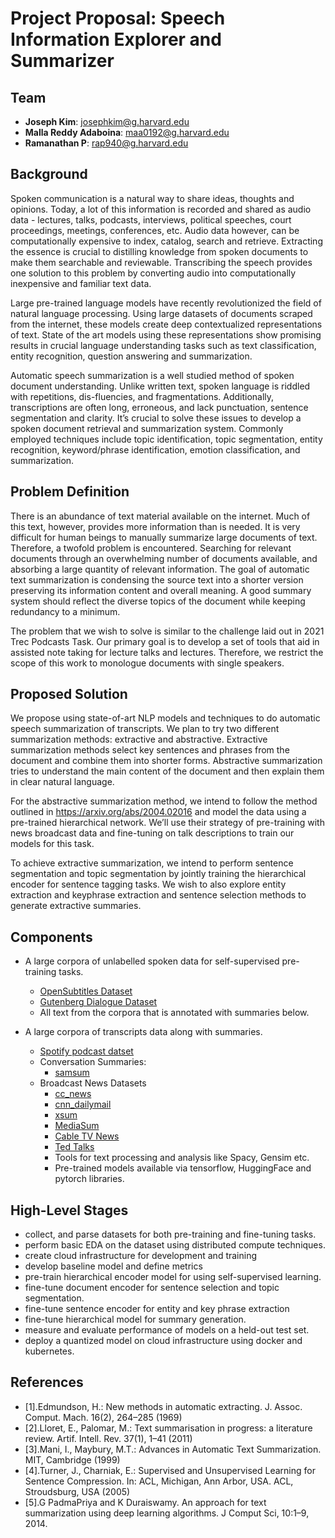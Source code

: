 # Project Proposal: Speech Information Explorer and Summarizer
 
## Team
 - **Joseph Kim**: <josephkim@g.harvard.edu>
 - **Malla Reddy Adaboina**: <maa0192@g.harvard.edu>
 - **Ramanathan P**: <rap940@g.harvard.edu>
 
## Background
Spoken communication is a natural way to share ideas, thoughts and opinions. Today, a lot of this information is recorded and shared as audio data - lectures, talks, podcasts, interviews, political speeches, court proceedings, meetings, conferences, etc. Audio data however, can be computationally expensive to index, catalog, search and retrieve. Extracting the essence is crucial to distilling knowledge from spoken documents to make them searchable and reviewable. Transcribing the speech provides one solution to this problem by converting audio into computationally inexpensive and familiar text data.

Large pre-trained language models have recently revolutionized the field of natural language processing. Using large datasets of documents scraped from the internet, these models create deep contextualized representations of text. State of the art models using these representations show promising results in crucial language understanding tasks such as text classification, entity recognition, question answering and summarization.

Automatic speech summarization is a well studied method of spoken document understanding. Unlike written text, spoken language is riddled with repetitions, dis-fluencies, and fragmentations. Additionally, transcriptions are often long, erroneous, and lack punctuation, sentence segmentation and clarity. It’s crucial to solve these issues to develop a spoken document retrieval and summarization system. Commonly employed techniques include topic identification, topic segmentation, entity recognition, keyword/phrase identification, emotion classification, and summarization.
 
## Problem Definition
There is an abundance of text material available on the internet. Much of this text, however, provides more information than is needed. It is very difficult for human beings to manually summarize large documents of text. Therefore, a twofold problem is encountered. Searching for relevant documents through an overwhelming number of documents available, and absorbing a large quantity of relevant information. The goal of automatic text summarization is condensing the source text into a shorter version preserving its information content and overall meaning. A good summary system should reflect the diverse topics of the document while keeping redundancy to a minimum.

The problem that we wish to solve is similar to the challenge laid out in 2021 Trec Podcasts Task. Our primary goal is to develop a set of tools that aid in assisted note taking for lecture talks and lectures. Therefore, we restrict the scope of this work to monologue documents with single speakers.

## Proposed Solution
We propose using state-of-art NLP models and techniques to do automatic speech summarization of transcripts. We plan to try two different summarization methods: extractive and abstractive. Extractive summarization methods select key sentences and phrases from the document and combine them into shorter forms. Abstractive summarization tries to understand the main content of the document and then explain them in clear natural language.

For the abstractive summarization method, we intend to follow the method outlined in https://arxiv.org/abs/2004.02016 and model the data using a pre-trained hierarchical network. We’ll use their strategy of pre-training with news broadcast data and fine-tuning on talk descriptions to train our models for this task.

To achieve extractive summarization, we intend to perform sentence segmentation and topic segmentation by jointly training the hierarchical encoder for sentence tagging tasks. We wish to also explore entity extraction and keyphrase extraction and sentence selection methods to generate extractive summaries. 
 
## Components
- A large corpora of unlabelled spoken data for self-supervised pre-training tasks.
  - [OpenSubtitles Dataset](https://huggingface.co/datasets/viewer/?dataset=open_subtitles)
  - [Gutenberg Dialogue Dataset](https://github.com/ricsinaruto/gutenberg-dialog)
  - All text from the corpora that is annotated with summaries below.

- A large corpora of transcripts data along with summaries.
  - [Spotify podcast datset](https://podcastsdataset.byspotify.com)
  - Conversation Summaries:
    - [samsum](https://huggingface.co/datasets/samsum)
  - Broadcast News Datasets
    - [cc_news](https://huggingface.co/datasets/viewer/?dataset=cc_news) 
    - [cnn_dailymail](https://huggingface.co/datasets/viewer/?dataset=cnn_dailymail)
    - [xsum](https://huggingface.co/datasets/viewer/?dataset=xsum)
    - [MediaSum](https://github.com/zcgzcgzcg1/MediaSum)
    - [Cable TV News](https://tvnews.stanford.edu/data)
    - [Ted Talks](https://www.kaggle.com/thegupta/ted-talk)
    - Tools for text processing and analysis like Spacy, Gensim etc.
    - Pre-trained models available via tensorflow, HuggingFace and pytorch libraries.
 
## High-Level Stages
 - collect, and parse datasets for both pre-training and fine-tuning tasks.
 - perform basic EDA on the dataset using distributed compute techniques.
 - create cloud infrastructure for development and training
 - develop baseline model and define metrics
 - pre-train hierarchical encoder model for using self-supervised learning.
 - fine-tune document encoder for sentence selection and topic segmentation.
 - fine-tune sentence encoder for entity and key phrase extraction
 - fine-tune hierarchical model for summary generation.
 - measure and evaluate performance of models on a held-out test set.
 - deploy a quantized model on cloud infrastructure using docker and kubernetes.  
 
## References
 - [1].Edmundson, H.: New methods in automatic extracting. J. Assoc. Comput. Mach. 16(2), 264–285 (1969)
 - [2].Lloret, E., Palomar, M.: Text summarisation in progress: a literature review. Artif. Intell. Rev. 37(1), 1–41 (2011)
 - [3].Mani, I., Maybury, M.T.: Advances in Automatic Text Summarization. MIT, Cambridge (1999)
 - [4].Turner, J., Charniak, E.: Supervised and Unsupervised Learning for Sentence Compression. In: ACL, Michigan, Ann Arbor, USA. ACL, Stroudsburg, USA (2005)
 - [5].G PadmaPriya and K Duraiswamy. An approach for text summarization using deep learning algorithms. J Comput Sci, 10:1–9, 2014.
